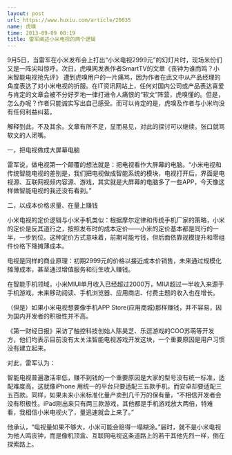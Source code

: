 ```yaml
---
layout: post
url: https://www.huxiu.com/article/20035
name: 虎嗅
time: 2013-09-09 08:19
title: 雷军阐述小米电视的两个逻辑
---
```

9月5日，当雷军在小米发布会上打出“小米电视2999元”的幻灯片时，现场米份们又是一阵尖叫惊呼。次日，虎嗅网发表作者SmartTV的文章《丧钟为谁而鸣？小米智能电视抢先评》 遭到虎嗅用户的一片痛骂，因为作者在此文中从产品经理的角度表达了对小米电视的折服。在IT资讯网站上，任何对国内公司或产品表达喜爱与肯定的文章会被不分好歹地一律打进令人痛恨的“软文”阵营，虎嗅懂的。但是，怎么办呢？作者只能诚实写出自己感受。而可以肯定的是，虎嗅及作者与小米均没有任何利益纠葛。

解释到此，不及其余。文章有所不足，显而易见，对此的探讨可以继续。张口就骂软文的人闭嘴。

一，把电视做成大屏幕电脑

雷军说，做电视第一个颠覆的想法就是：把电视看作大屏幕的电脑。“小米电视和传统智能电视的差别是，我们把电视做成智能系统的模块，电视打开后，界面是电视源、互联网视频内容源、游戏，其实就是大屏幕的电脑多了一些APP，今天像这样做智能电视的我还没有看到。”

二，以成本价格求量、在量上赚钱

小米电视的定价逻辑与小米手机类似：根据摩尔定律和传统手机厂家的策略，小米的定价是反其道行之，按照发布时的成本定价——小米的定价基本都是同行的一半，一步到位。这种定价方式意味着，前期可能亏钱，但后面依靠规模提升和零组件价格下降摊薄成本。

电视是同样的商业原理：初期2999元的价格以接近成本价销售，未来通过规模化摊薄成本，甚至通过增值服务和衍生收入赚钱。

在智能手机领域，小米MIUI单月收入已经超过2000万，MIUI超过一半收入来源于手机游戏，未来移动阅读、手机浏览器、应用商店、付费主题的收入也在增长。

（但是）如果小米电视想要像手机APP Store(应用商城)那样赚钱，并不容易，因为国内开发者的积极性并不高。

《第一财经日报》采访了触控科技创始人陈昊芝、乐逗游戏的COO苏萌等开发方，他们均表示目前没有太关注智能电视游戏开发这块，一个重要原因是用户习惯没有建立起来。

对此，雷军认为：

智能电视普遍激活率低，赚不到钱的一个重要原因是大家的型号没有统一标准，适配难度高，这就像iPhone 用统一的平台只要适配三五款手机，而安卓却要适配三五百款。同样，如果未来小米标准化量产卖到几千万的保有量，“不相信开发者会没有积极性。iPad刚出来只有两三款游戏，其他都是手机游戏放大两倍，特难看，我相信小米电视火了，量迅速就会上来了。”

他承认，“电视量如果不够大，小米可能会赔得一塌糊涂。”届时，就不是小米电视为他人鸣丧钟，而是像机顶盒、互联网电视这条道路上的若干其他先烈一样，倒在探索路上。

